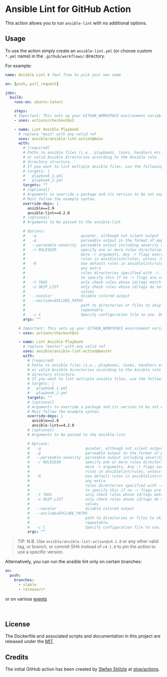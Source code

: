 # Ansible Lint for GitHub Action

This action allows you to run `ansible-lint` with no additional options.

## Usage

To use the action simply create an `ansible-lint.yml` (or choose custom `*.yml` name) in the `.github/workflows/` directory.

For example:

```yaml
name: Ansible Lint # feel free to pick your own name

on: [push, pull_request]

jobs:
  build:
    runs-on: ubuntu-latest

    steps:
    # Important: This sets up your GITHUB_WORKSPACE environment variable
    - uses: actions/checkout@v2

    - name: Lint Ansible Playbook
      # replace "main" with any valid ref
      uses: ansible/ansible-lint-action@main
      with:
        # [required]
        # Paths to ansible files (i.e., playbooks, tasks, handlers etc..)
        # or valid Ansible directories according to the Ansible role
        # directory structure.
        # If you want to lint multiple ansible files, use the following syntax
        # targets: |
        #   playbook_1.yml
        #   playbook_2.yml
        targets: ""
        # [optional]
        # Arguments to override a package and its version to be set explicitly.
        # Must follow the example syntax.
        override-deps: |
          ansible==2.9
          ansible-lint==4.2.0
        # [optional]
        # Arguments to be passed to the ansible-lint

        # Options:
        #   -q                    quieter, although not silent output
        #   -p                    parseable output in the format of pep8
        #   --parseable-severity  parseable output including severity of rule
        #   -r RULESDIR           specify one or more rules directories using one or
        #                         more -r arguments. Any -r flags override the default
        #                         rules in ansiblelint/rules, unless -R is also used.
        #   -R                    Use default rules in ansiblelint/rules in addition to
        #                         any extra
        #                         rules directories specified with -r. There is no need
        #                         to specify this if no -r flags are used
        #   -t TAGS               only check rules whose id/tags match these values
        #   -x SKIP_LIST          only check rules whose id/tags do not match these
        #                         values
        #   --nocolor             disable colored output
        #   --exclude=EXCLUDE_PATHS
        #                         path to directories or files to skip. This option is
        #                         repeatable.
        #   -c C                  Specify configuration file to use. Defaults to ".ansible-lint"
        args: ""

      # Important: This sets up your GITHUB_WORKSPACE environment variable
      - uses: actions/checkout@v2

      - name: Lint Ansible Playbook
        # replace "master" with any valid ref
        uses: ansible/ansible-lint-action@master
        with:
          # [required]
          # Paths to ansible files (i.e., playbooks, tasks, handlers etc..)
          # or valid Ansible directories according to the Ansible role
          # directory structure.
          # If you want to lint multiple ansible files, use the following syntax
          # targets: |
          #   playbook_1.yml
          #   playbook_2.yml
          targets: ""
          # [optional]
          # Arguments to override a package and its version to be set explicitly.
          # Must follow the example syntax.
          override-deps: |
            ansible==2.9
            ansible-lint==4.2.0
          # [optional]
          # Arguments to be passed to the ansible-lint

          # Options:
          #   -q                    quieter, although not silent output
          #   -p                    parseable output in the format of pep8
          #   --parseable-severity  parseable output including severity of rule
          #   -r RULESDIR           specify one or more rules directories using one or
          #                         more -r arguments. Any -r flags override the default
          #                         rules in ansiblelint/rules, unless -R is also used.
          #   -R                    Use default rules in ansiblelint/rules in addition to
          #                         any extra
          #                         rules directories specified with -r. There is no need
          #                         to specify this if no -r flags are used
          #   -t TAGS               only check rules whose id/tags match these values
          #   -x SKIP_LIST          only check rules whose id/tags do not match these
          #                         values
          #   --nocolor             disable colored output
          #   --exclude=EXCLUDE_PATHS
          #                         path to directories or files to skip. This option is
          #                         repeatable.
          #   -c C                  Specify configuration file to use. Defaults to ".ansible-lint"
          args: ""
```

> TIP: N.B. Use `ansible/ansible-lint-action@v4.1.0` or any other valid tag, or branch, or commit SHA instead of `v4.1.0` to pin the action to use a specific version.

Alternatively, you can run the ansible lint only on certain branches:

```yaml
on:
  push:
    branches:
      - stable
      - release/v*
```

or on various [events](https://help.github.com/en/articles/events-that-trigger-workflows)

<br>

## License

The Dockerfile and associated scripts and documentation in this project are released under the [MIT](license).

## Credits

The initial GitHub action has been created by [Stefan Stölzle](https://github.com/stoe) at
[stoe/actions](https://github.com/stoe/actions).
